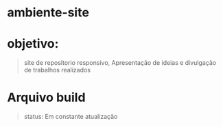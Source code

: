 # ambiente-site

# objetivo: 
> site de repositorio responsivo,
> Apresentação de ideias e divulgação de trabalhos realizados
# Arquivo build 

> status: Em constante atualização
